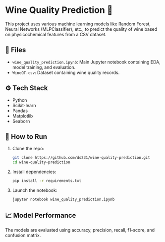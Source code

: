# Wine Quality Prediction 🍷

This project uses various machine learning models like Random Forest, Neural Networks (MLPClassifier), etc., to predict the quality of wine based on physicochemical features from a CSV dataset.

## 📁 Files
- `wine_quality_prediction.ipynb`: Main Jupyter notebook containing EDA, model training, and evaluation.
- `WineQT.csv`: Dataset containing wine quality records.

## ⚙️ Tech Stack
- Python
- Scikit-learn
- Pandas
- Matplotlib
- Seaborn

## 🚀 How to Run
1. Clone the repo:
   ```bash
   git clone https://github.com/ds231/wine-quality-prediction.git
   cd wine-quality-prediction
   ```

2. Install dependencies:
   ```bash
   pip install -r requirements.txt
   ```

3. Launch the notebook:
   ```bash
   jupyter notebook wine_quality_prediction.ipynb
   ```

## 📈 Model Performance
The models are evaluated using accuracy, precision, recall, f1-score, and confusion matrix.

